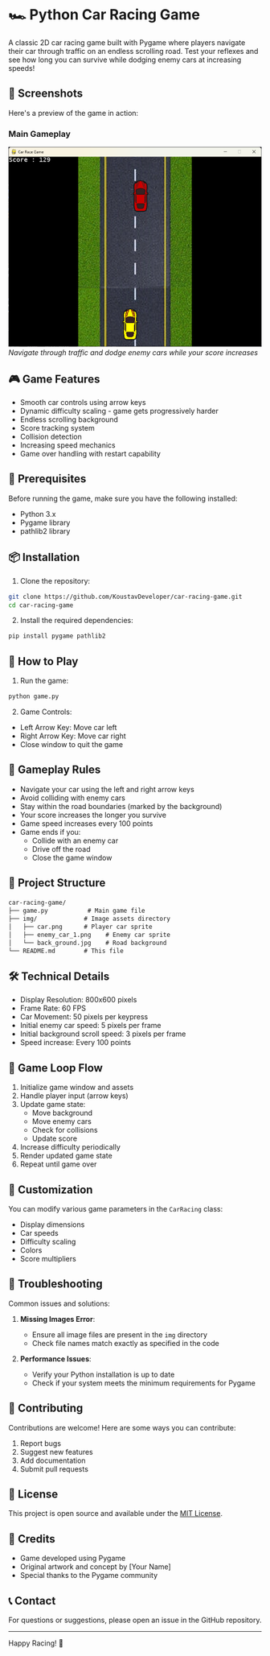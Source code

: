 # 🏎️ Python Car Racing Game

A classic 2D car racing game built with Pygame where players navigate their car through traffic on an endless scrolling road. Test your reflexes and see how long you can survive while dodging enemy cars at increasing speeds!

## 📸 Screenshots

Here's a preview of the game in action:

### Main Gameplay
![Game in action showing player car dodging enemies](image.png)
*Navigate through traffic and dodge enemy cars while your score increases*

## 🎮 Game Features

- Smooth car controls using arrow keys
- Dynamic difficulty scaling - game gets progressively harder
- Endless scrolling background
- Score tracking system
- Collision detection
- Increasing speed mechanics
- Game over handling with restart capability

## 🔧 Prerequisites

Before running the game, make sure you have the following installed:
- Python 3.x
- Pygame library
- pathlib2 library

## 📦 Installation

1. Clone the repository:
```bash
git clone https://github.com/KoustavDeveloper/car-racing-game.git
cd car-racing-game
```

2. Install the required dependencies:
```bash
pip install pygame pathlib2
```

## 🚀 How to Play

1. Run the game:
```bash
python game.py
```

2. Game Controls:
- Left Arrow Key: Move car left
- Right Arrow Key: Move car right
- Close window to quit the game

## 🎯 Gameplay Rules

- Navigate your car using the left and right arrow keys
- Avoid colliding with enemy cars
- Stay within the road boundaries (marked by the background)
- Your score increases the longer you survive
- Game speed increases every 100 points
- Game ends if you:
  - Collide with an enemy car
  - Drive off the road
  - Close the game window

## 📁 Project Structure

```
car-racing-game/
├── game.py           # Main game file
├── img/             # Image assets directory
│   ├── car.png      # Player car sprite
│   ├── enemy_car_1.png    # Enemy car sprite
│   └── back_ground.jpg    # Road background
└── README.md        # This file
```

## 🛠️ Technical Details

- Display Resolution: 800x600 pixels
- Frame Rate: 60 FPS
- Car Movement: 50 pixels per keypress
- Initial enemy car speed: 5 pixels per frame
- Initial background scroll speed: 3 pixels per frame
- Speed increase: Every 100 points

## 🔄 Game Loop Flow

1. Initialize game window and assets
2. Handle player input (arrow keys)
3. Update game state:
   - Move background
   - Move enemy cars
   - Check for collisions
   - Update score
4. Increase difficulty periodically
5. Render updated game state
6. Repeat until game over

## 🎨 Customization

You can modify various game parameters in the `CarRacing` class:
- Display dimensions
- Car speeds
- Difficulty scaling
- Colors
- Score multipliers

## 🐛 Troubleshooting

Common issues and solutions:

1. **Missing Images Error**:
   - Ensure all image files are present in the `img` directory
   - Check file names match exactly as specified in the code

2. **Performance Issues**:
   - Verify your Python installation is up to date
   - Check if your system meets the minimum requirements for Pygame

## 🤝 Contributing

Contributions are welcome! Here are some ways you can contribute:

1. Report bugs
2. Suggest new features
3. Add documentation
4. Submit pull requests

## 📝 License

This project is open source and available under the [MIT License](LICENSE).

## 🙏 Credits

- Game developed using Pygame
- Original artwork and concept by [Your Name]
- Special thanks to the Pygame community

## 📞 Contact

For questions or suggestions, please open an issue in the GitHub repository.

---

Happy Racing! 🏁